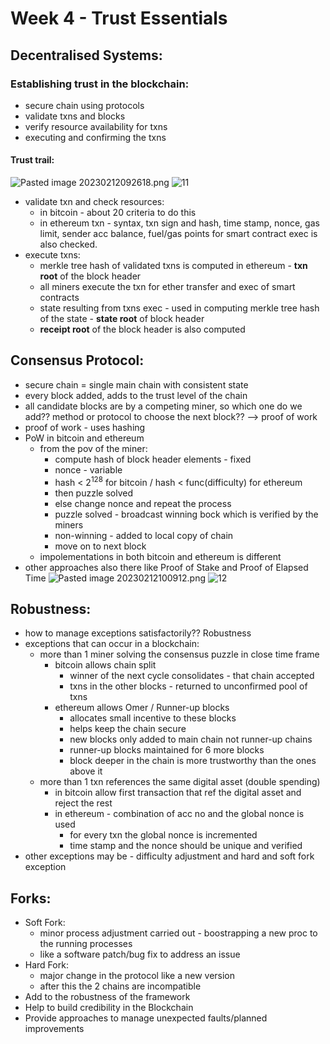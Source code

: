 # Week 4 - Trust Essentials
## Decentralised Systems:
### Establishing trust in the blockchain:
- secure chain using protocols
- validate txns and blocks
- verify resource availability for txns
- executing and confirming the txns
#### Trust trail:
![Pasted image 20230212092618.png](./11.png)
![11](https://user-images.githubusercontent.com/83157662/219671113-ee0084f0-f6d3-4e2b-99c3-0b804b7de440.png)

- validate txn and check resources:
	- in bitcoin - about 20 criteria to do this
	- in ethereum txn - syntax, txn sign and hash, time stamp, nonce, gas limit, sender acc balance, fuel/gas points for smart contract exec is also checked.
- execute txns:
	- merkle tree hash of validated txns is computed in ethereum - **txn root** of the block header
	- all miners execute the txn for ether transfer and exec of smart contracts
	- state resulting from txns exec - used in computing merkle tree hash of the state - **state root** of block header
	- **receipt root** of the block header is also computed
## Consensus Protocol:
- secure chain = single main chain with consistent state
- every block added, adds to the trust level of the chain
- all candidate blocks are by a competing miner, so which one do we add?? method or protocol to  choose the next block?? --> proof of work
- proof of work - uses hashing
- PoW in bitcoin and ethereum
	- from the pov of the miner:
		- compute hash of block header elements - fixed
		- nonce - variable
		- hash < 2<sup>128</sup> for bitcoin / hash < func(difficulty) for ethereum
		- then puzzle solved
		- else change nonce and repeat the process
		- puzzle solved - broadcast winning bock which is verified by the miners
		- non-winning - added to local copy of chain
		- move on to next block
	- impolementations in both bitcoin and ethereum is different
- other approaches also there like Proof of Stake and Proof of Elapsed Time
![Pasted image 20230212100912.png](./12.png)
![12](https://user-images.githubusercontent.com/83157662/219671217-1be2f748-4abc-4ce8-9fc3-77e71b92be80.png)

## Robustness:
- how to manage exceptions satisfactorily?? Robustness
- exceptions that can occur in a blockchain:
	- more than 1 miner solving the consensus puzzle in close time frame
		- bitcoin allows chain split 
			- winner of the next cycle consolidates - that chain accepted
			- txns in the other blocks - returned to unconfirmed pool of txns
		- ethereum allows Omer / Runner-up blocks 
			- allocates small incentive to these blocks
			- helps keep the chain secure
			- new blocks only added to main chain not runner-up chains
			- runner-up blocks maintained for 6 more blocks 
			- block deeper in the chain is more trustworthy than the ones above it
	- more than 1 txn references the same digital asset (double spending)
		- in bitcoin allow first transaction that ref the digital asset and reject the rest 
		- in ethereum - combination of acc no and the global nonce is used
			- for every txn the global nonce is incremented
			- time stamp and the nonce should be unique and verified
- other exceptions may be - difficulty adjustment and hard and soft fork exception
## Forks:
- Soft Fork:
	- minor process adjustment carried out - boostrapping a new proc to the running processes
	- like a software patch/bug fix to address an issue
- Hard Fork:
	- major change in the protocol like a new version
	- after this the 2 chains are incompatible
- Add to the robustness of the framework
- Help to build credibility in the Blockchain
- Provide approaches to manage unexpected faults/planned improvements
